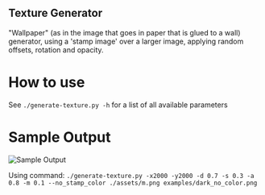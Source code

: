 Texture Generator
------------

"Wallpaper" (as in the image that goes in paper that is glued to a wall) generator, using a 'stamp image' over a larger image, applying random offsets, rotation and opacity.

# How to use

See `./generate-texture.py -h` for a list of all available parameters

# Sample Output

![Sample Output](examples/dark_no_color.png)

Using command: `./generate-texture.py -x2000 -y2000 -d 0.7 -s 0.3 -a 0.8 -m 0.1 --no_stamp_color ./assets/m.png examples/dark_no_color.png`
